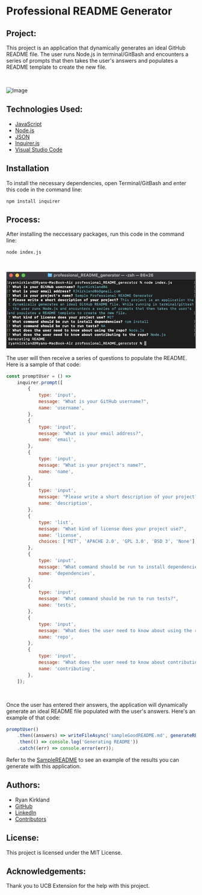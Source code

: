 # Professional README Generator

## Project:

This project is an application that dynamically generates an ideal GitHub README file. The user runs Node.js in terminal/GitBash and encounters a series of prompts that then takes the user's answers and populates a README template to create the new file.

<br>

![Image](https://github.com/RyanKirkland86/professional_README_generator/blob/main/Assets/CreatingREADMEvideo.gif)

## Technologies Used:
- [JavaScript](https://www.javascript.com/)
- [Node.js](https://nodejs.org/en/)
- [JSON](https://www.json.org/json-en.html)
- [Inquirer.js](https://www.npmjs.com/package/inquirer)
- [Visual Studio Code](https://code.visualstudio.com/)

## Installation

To install the necessary dependencies, open Terminal/GitBash and enter this code in the command line:

```
npm install inquirer
```

## Process:

After installing the neccessary packages, run this code in the command line:

```
node index.js
```
<br>

![Image](https://github.com/RyanKirkland86/professional_README_generator/blob/main/Assets/Terminal%20Screenshot.jpg)

The user will then receive a series of questions to populate the README. Here is a sample of that code:

```javascript
const promptUser = () => 
    inquirer.prompt([
        {
            type: 'input',
            message: "What is your GitHub username?",
            name: 'username',
        },
        {
            type: 'input',
            message: "What is your email address?",
            name: 'email',
        },
        {
            type: 'input',
            message: "What is your project's name?",
            name: 'name',
        },
        {
            type: 'input',
            message: "Please write a short description of your project?",
            name: 'description',
        },
        {
            type: 'list',
            message: "What kind of license does your project use?",
            name: 'license',
            choices: ['MIT', 'APACHE 2.0', 'GPL 3.0', 'BSD 3', 'None'],
        },
        {
            type: 'input',
            message: "What command should be run to install dependencies?",
            name: 'dependencies',
        },
        {
            type: 'input',
            message: "What command should be run to run tests?",
            name: 'tests',
        },
        {
            type: 'input',
            message: "What does the user need to know about using the repo?",
            name: 'repo',
        },
        {
            type: 'input',
            message: "What does the user need to know about contributing to the repo?",
            name: 'contributing',
        },
    ]);
```

<br>

Once the user has entered their answers, the application will dynamically generate an ideal README file populated with the user's answers. Here's an example of that code:

```javascript
promptUser()
    .then((answers) => writeFileAsync('sampleGoodREADME.md', generateREADME(answers)))
    .then(() => console.log('Generating README'))
    .catch((err) => console.error(err));
```

Refer to the [SampleREADME](https://github.com/RyanKirkland86/professional_README_generator/blob/main/sampleGoodREADME.md) to see an example of the results you can generate with this application.

## Authors:
- Ryan Kirkland
- [GitHub](https://github.com/RyanKirkland86)
- [LinkedIn](https://www.linkedin.com/in/ryan-kirkland-619942200/)
- [Contributors](https://bootcamp.berkeley.edu/coding/)

## License:
This project is licensed under the MIT License.

## Acknowledgements:
Thank you to UCB Extension for the help with this project.